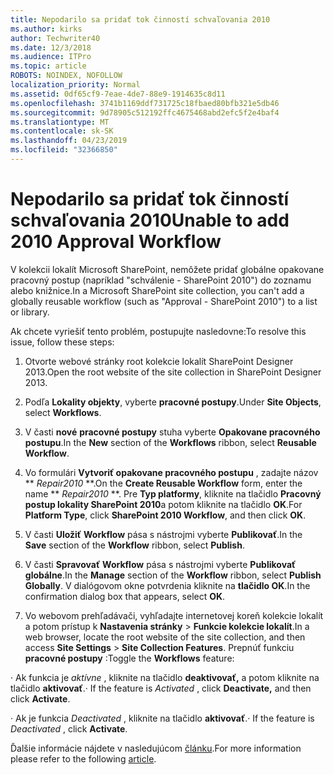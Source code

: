 ```yaml
---
title: Nepodarilo sa pridať tok činností schvaľovania 2010
ms.author: kirks
author: Techwriter40
ms.date: 12/3/2018
ms.audience: ITPro
ms.topic: article
ROBOTS: NOINDEX, NOFOLLOW
localization_priority: Normal
ms.assetid: 0df65cf9-7eae-4de7-88e9-1914635c8d11
ms.openlocfilehash: 3741b1169ddf731725c18fbaed80bfb321e5db46
ms.sourcegitcommit: 9d78905c512192ffc4675468abd2efc5f2e4baf4
ms.translationtype: MT
ms.contentlocale: sk-SK
ms.lasthandoff: 04/23/2019
ms.locfileid: "32366850"
---
```

# <a name="unable-to-add-2010-approval-workflow"></a><span data-ttu-id="63233-102">Nepodarilo sa pridať tok činností schvaľovania 2010</span><span class="sxs-lookup"><span data-stu-id="63233-102">Unable to add 2010 Approval Workflow</span></span>

<span data-ttu-id="63233-103">V kolekcii lokalít Microsoft SharePoint, nemôžete pridať globálne opakovane pracovný postup (napríklad "schválenie - SharePoint 2010") do zoznamu alebo knižnice.</span><span class="sxs-lookup"><span data-stu-id="63233-103">In a Microsoft SharePoint site collection, you can't add a globally reusable workflow (such as "Approval - SharePoint 2010") to a list or library.</span></span>
  
<span data-ttu-id="63233-104">Ak chcete vyriešiť tento problém, postupujte nasledovne:</span><span class="sxs-lookup"><span data-stu-id="63233-104">To resolve this issue, follow these steps:</span></span> 
  
1. <span data-ttu-id="63233-105">Otvorte webové stránky root kolekcie lokalít SharePoint Designer 2013.</span><span class="sxs-lookup"><span data-stu-id="63233-105">Open the root website of the site collection in SharePoint Designer 2013.</span></span>
  
2. <span data-ttu-id="63233-106">Podľa **Lokality objekty**, vyberte **pracovné postupy**.</span><span class="sxs-lookup"><span data-stu-id="63233-106">Under **Site Objects**, select **Workflows**.</span></span> 
  
3. <span data-ttu-id="63233-107">V časti **nové** **pracovné postupy** stuha vyberte **Opakovane pracovného postupu**.</span><span class="sxs-lookup"><span data-stu-id="63233-107">In the **New** section of the **Workflows** ribbon, select **Reusable Workflow**.</span></span> 
  
4. <span data-ttu-id="63233-108">Vo formulári **Vytvoriť opakovane pracovného postupu** , zadajte názov \*\* *Repair2010* \*\*.</span><span class="sxs-lookup"><span data-stu-id="63233-108">On the **Create Reusable Workflow** form, enter the name \*\* *Repair2010* \*\*.</span></span> <span data-ttu-id="63233-109">Pre **Typ platformy**, kliknite na tlačidlo **Pracovný postup lokality SharePoint 2010**a potom kliknite na tlačidlo **OK**.</span><span class="sxs-lookup"><span data-stu-id="63233-109">For **Platform Type**, click **SharePoint 2010 Workflow**, and then click **OK**.</span></span> 
  
1. <span data-ttu-id="63233-110">V časti **Uložiť** **Workflow** pása s nástrojmi vyberte **Publikovať**.</span><span class="sxs-lookup"><span data-stu-id="63233-110">In the **Save** section of the **Workflow** ribbon, select **Publish**.</span></span> 
  
2. <span data-ttu-id="63233-111">V časti **Spravovať** **Workflow** pása s nástrojmi vyberte **Publikovať globálne**.</span><span class="sxs-lookup"><span data-stu-id="63233-111">In the **Manage** section of the **Workflow** ribbon, select **Publish Globally**.</span></span> <span data-ttu-id="63233-112">V dialógovom okne potvrdenia kliknite na **tlačidlo OK**.</span><span class="sxs-lookup"><span data-stu-id="63233-112">In the confirmation dialog box that appears, select **OK**.</span></span> 
  
3. <span data-ttu-id="63233-113">Vo webovom prehľadávači, vyhľadajte internetovej koreň kolekcie lokalít a potom prístup k **Nastavenia stránky** \> **Funkcie kolekcie lokalít**.</span><span class="sxs-lookup"><span data-stu-id="63233-113">In a web browser, locate the root website of the site collection, and then access **Site Settings** \> **Site Collection Features**.</span></span> <span data-ttu-id="63233-114">Prepnúť funkciu **pracovné postupy** :</span><span class="sxs-lookup"><span data-stu-id="63233-114">Toggle the **Workflows** feature:</span></span> 
  
<span data-ttu-id="63233-115">· Ak funkcia je *aktívne* , kliknite na tlačidlo **deaktivovať,** a potom kliknite na tlačidlo **aktivovať**.</span><span class="sxs-lookup"><span data-stu-id="63233-115">· If the feature is  *Activated*  , click **Deactivate,** and then click **Activate**.</span></span> 
  
<span data-ttu-id="63233-116">· Ak je funkcia *Deactivated* , kliknite na tlačidlo **aktivovať**.</span><span class="sxs-lookup"><span data-stu-id="63233-116">· If the feature is  *Deactivated*  , click **Activate**.</span></span> 
  
<span data-ttu-id="63233-117">Ďalšie informácie nájdete v nasledujúcom [článku](https://go.microsoft.com/fwlink/?linkid=2047770&amp;clcid=0x409).</span><span class="sxs-lookup"><span data-stu-id="63233-117">For more information please refer to the following [article](https://go.microsoft.com/fwlink/?linkid=2047770&amp;clcid=0x409).</span></span>
  

